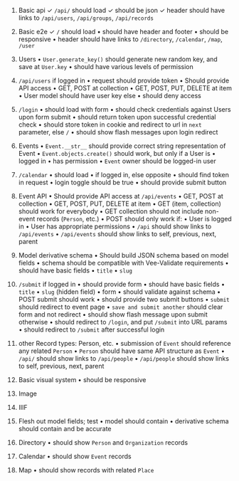 1. Basic api
  ✓ `/api/` should load
    ✓ should be json
    ✓ header should have links to `/api/users`, `/api/groups`, `/api/records`

1. Basic e2e
  ✓ `/` should load
    • should have header and footer
    • should be responsive
    • header should have links to `/directory`, `/calendar`, `/map`, `/user`

1. Users
  • `User.generate_key()` should generate new random key, and save at `User.key`
  • should have various levels of permission

1. `/api/users`
  if logged in
    • request should provide token
    • Should provide API access
      • GET, POST at collection
      • GET, POST, PUT, DELETE at item
    • User model should have user key
  else
    • should deny access

1. `/login`
  • should load with form
  • should check credentials against Users upon form submit
  • should return token upon successful credential check
  • should store token in cookie and redirect to url in `next` parameter, else `/`
  • should show flash messages upon login redirect

1. Events
  • `Event.__str__` should provide correct string representation of Event
  • `Event.objects.create()` should work, but only if a User is
    • logged in
    • has permission
  • `Event` owner should be logged-in user

1. `/calendar`
  • should load
  • if logged in, else opposite
    • should find token in request
    • login toggle should be true
    • should provide submit button

1. Event API
  • Should provide API access at `/api/events`
    • GET, POST at collection
    • GET, POST, PUT, DELETE at item
  • GET (item, collection) should work for everybody
  • GET collection should not include non-event records (`Person`, etc.)
  • POST should only work if:
    • User is logged in
    • User has appropriate permissions
  • `/api` should show links to `/api/events`
  • `/api/events` should show links to self, previous, next, parent

1. Model derivative schema
  • Should build JSON schema based on model fields
  • schema should be compatible with Vee-Validate requirements
  • should have basic fields
    • `title`
    • `slug`

1. `/submit`
  if logged in
    • should provide form
    • should have basic fields
      • `title`
      • `slug` (hidden field)
    • form
      • should validate against schema
      • POST submit should work
    • should provide two submit buttons
      • `submit` should redirect to event page
      • `save and submit another` should clear form and not redirect
    • should show flash message upon submit
  otherwise
    • should redirect to `/login`, and put `/submit` into URL params
    • should redirect to `/submit` after successful login

1. other Record types: Person, etc.
  • submission of `Event` should reference any related `Person`
  • `Person` should have same API structure as `Event`
  • `/api/` should show links to `/api/people`
  • `/api/people` should show links to self, previous, next, parent

1. Basic visual system
  • should be responsive

1. Image

1. IIIF

1. Flesh out model fields; test
  • model should contain
  • derivative schema should contain and be accurate

1. Directory
  • should show `Person` and `Organization` records

1. Calendar
  • should show `Event` records

1. Map
  • should show records with related `Place`
